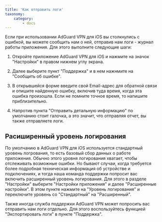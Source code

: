 ```yaml
---
title: 'Как отправить логи'
taxonomy:
    category:
        - docs
---
```


Если при использовании AdGuard VPN для iOS вы столкнулись с ошибкой, вы можете сообщить нам о ней, отправив нам логи - журнал работы приложения. Для этого выполните следующие шаги:

1. Откройте приложение AdGuard VPN для iOS и нажмите на значок "Настройки" в правом нижнем углу экрана.

2. Далее выберите пункт "Поддержка" и в нем нажнмите на "Сообщить об ошибке".

3. В открывшейся форме введите свой Email-адрес для обратной связи и опишите найденную ошибку, включив туда время, когда эта ошибка произошла. Если не помните точное время, то напишите приблизительно.

4. Напротив пункта "Отправить детальную информацию" по умолчанию стоит галочка, а это значит, что отправляя отчет, вы также отправляете логи.

## Расиширенный уровень логирования

По умолчанию в AdGuard VPN для iOS используется стандартный уровень логрования, то есть базовый сбор данных о работе приложения. Обычно этого уровня логирования хватает, чтобы отслеживать возможные ошибки. Но бывают случаи, когда требуется более подробная техническая информация об устройстве и подключениях, и тогда наша команда поддержки попросит вас включить расширенный уровень логирования. Для этого в разделе "Настройки" выберите "Настройки приложения" и далее "Расширенные настройки". В этом пункте нажмите на "Уровень логирования" и переключите уровень со "Стандартный" на "Расширенный".

Также иногда служба поддержки AdGuard VPN может попросить вас отправить нам логи отдельно. Для этого воспользуйтесь функцией "Экспортировать логи" в пункте "Поддержка".